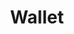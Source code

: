 ---
title: 'Wallet'
breadcrumb_title: "Wallet"
layout: 'block'
meta_title: 'Wallet - MultiSafepay Docs'
meta_description: "The MultiSafepay Documentation Center presents all relevant information about our Plugins and API. You can also find support pages for payment methods, tools and general questions as well as the contact details of our Support and Integration Teams."
logo: '/svgs/Wallet.svg'
short_description: 'Easily fulfill payments with virtual wallet payment solutions. Includes PayPal and Alipay.'
weight: 30
data:
  - { title: 'PayPal', url: 'paypal', logo: '/logo/Payment_methods/PayPal.svg' }
  - { title: 'Alipay', url: 'alipay', logo: '/logo/Payment_methods/Alipay.svg' }
--- 